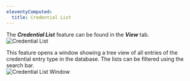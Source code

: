 ```yaml
---
eleventyComputed:
  title: Credential List
---
```

The ***Credential List*** feature can be found in the ***View*** tab.  
![Credential List](https://webdevolutions.azureedge.net/docs/en/rdm/mac/RDMMac0026.png) 

This feature opens a window showing a tree view of all entries of the credential entry type in the database. The lists can be filtered using the search bar.  
![Credential List Window](https://webdevolutions.azureedge.net/docs/en/rdm/mac/RDMMac0034.png) 

